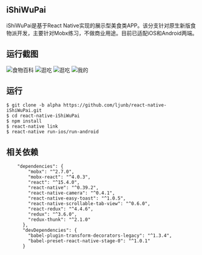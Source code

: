 ## iShiWuPai
iShiWuPai是基于React Native实现的展示型美食类APP。该分支针对原生新版食物派开发，主要针对Mobx练习，不做商业用途。目前已适配iOS和Android两端。

## 运行截图
![食物百科](https://github.com/ljunb/react-native-iShiWuPai/blob/alpha/screenshot/food.png)
![逛吃](https://github.com/ljunb/react-native-iShiWuPai/blob/alpha/screenshot/feed.png)
![逛吃](https://github.com/ljunb/react-native-iShiWuPai/blob/alpha/screenshot/feed4.png)
![我的](https://github.com/ljunb/react-native-iShiWuPai/blob/alpha/screenshot/profile.png)

## 运行

```
$ git clone -b alpha https://github.com/ljunb/react-native-iShiWuPai.git
$ cd react-native-iShiWuPai 
$ npm install
$ react-native link
$ react-native run-ios/run-android
```

## 相关依赖
```
    "dependencies": {
        "mobx": "^2.7.0",
        "mobx-react": "^4.0.3",
        "react": "^15.4.0",
        "react-native": "^0.39.2",
        "react-native-camera": "^0.4.1",
        "react-native-easy-toast": "^1.0.5",
        "react-native-scrollable-tab-view": "^0.6.0",
        "react-redux": "^4.4.6",
        "redux": "^3.6.0",
        "redux-thunk": "^2.1.0"
      },
      "devDependencies": {
        "babel-plugin-transform-decorators-legacy": "^1.3.4",
        "babel-preset-react-native-stage-0": "^1.0.1"
      }
```